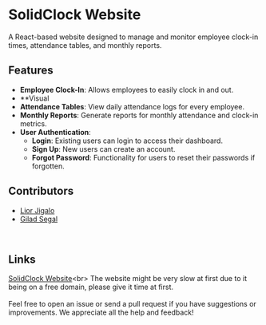 # SolidClock Website

A React-based website designed to manage and monitor employee clock-in times, attendance tables, and monthly reports.

## Features

- **Employee Clock-In**: Allows employees to easily clock in and out.
- **Visual
- **Attendance Tables**: View daily attendance logs for every employee.
- **Monthly Reports**: Generate reports for monthly attendance and clock-in metrics.
- **User Authentication**: 
  - **Login**: Existing users can login to access their dashboard.
  - **Sign Up**: New users can create an account.
  - **Forgot Password**: Functionality for users to reset their passwords if forgotten.

## Contributors

- [Lior Jigalo](https://github.com/audiblemaple)
- [Gilad Segal](https://github.com/giladsegal10)
<br>

## Links

[SolidClock Website]([https://github.com/giladsegal10](https://solid-clock.onrender.com)https://solid-clock.onrender.com)<br>
The website might be very slow at first due to it being on a free domain, please give it time at first.
<br>
<br>
Feel free to open an issue or send a pull request if you have suggestions or improvements. We appreciate all the help and feedback!
